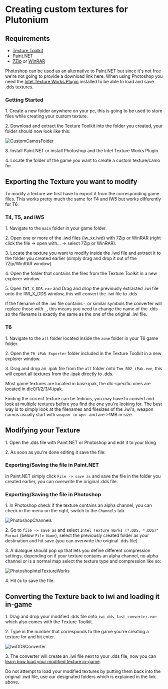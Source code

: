 # Creating custom textures for Plutonium

## Requirements

- [Texture Toolkit](https://drive.google.com/file/d/1NEEvbvLOatItpMIyWyQ9ytkk1bvgKQMD/view?usp=sharing)
- [Paint.NET](https://www.getpaint.net/download.html)
- [7Zip](https://7-zip.org/) or [WinRAR](https://www.rarlab.com/download.htm)

<Alert variant="tip">

Photoshop can be used as an alternative to Paint.NET but since it's not free we're not going to provide a download link here. When using Photoshop you need the [Intel Texture Works Plugin](https://software.intel.com/content/www/us/en/develop/articles/intel-texture-works-plugin.html) installed to be able to load and save .dds textures.

</Alert>

### Getting Started

1\. Create a new folder anywhere on your pc, this is going to be used to store files while creating your custom texture.

2\. Download and extract the Texture Toolkit into the folder you created, your folder should now look like this:

![CustomCamosFolder](/images/docs/modding/creating-textures/wPdsCNN.png)

3\. Install Paint.NET or install Photoshop and the Intel Texture Works Plugin.

4\. Locate the folder of the game you want to create a custom texture/camo for.

## Exporting the Texture you want to modify

To modify a texture we first have to export it from the corresponding game files. This works pretty much the same for T4 and IW5 but works differently for T6.

### T4, T5, and IW5

1\. Navigate to the `main` folder in your game folder.

2\. Open one or more of the .iwd files (iw_xx.iwd) with 7Zip or WinRAR (right click the file -> open with... -> select 7Zip or WinRAR).

3\. Locate the texture you want to modify inside the .iwd file and extract it to the folder you created earlier (simply drag and drop it out of the 7Zip/WinRAR window).

4\. Open the folder that contains the files from the Texture Toolkit in a new explorer window.

5\. Open `IWI_X_DDS.exe` and Drag and drop the previously extracted .iwi file onto the IWI_X_DDS window, this will convert the .iwi file to .dds

<Alert variant="warning">

If the filename of the .iwi file contains `~` or similar symbols the converter will replace those with `_`, this means you need to change the name of the .dds so the filename is exactly the same as the one of the original .iwi file.

</Alert>

### T6

1\. Navigate to the `all` folder located inside the `zone` folder in your T6 game folder.

2\. Open the `T6 iPak Exporter` folder included in the Texture Toolkit in a new explorer window.

3\. Drag and drop an .ipak file from the `all` folder onto `Tom_BO2_iPak.exe`, this will export all textures from the .ipak directly to .dds.

<Alert variant="tip">

Most game textures are located in base.ipak, the dlc-specific ones are located in dlc0/1/2/3/4.ipak.

</Alert>

<Alert variant="tip">

Finding the correct texture can be tedious, you may have to convert and look at multiple textures before you find the one you're looking for. The best way is to simply look at the filenames and filesizes of the .iwi's, weapon camos usually start with `weapon_` or `wpn_` and are >1MB in size.

</Alert>

## Modifying your Texture

1\. Open the .dds file with Paint.NET or Photoshop and edit it to your liking

2\. As soon as you're done editing it save the file:

### Exporting/Saving the file in Paint.NET

In Paint.NET simply click `File -> save as` and save the file in the folder you created earlier, you can overwrite the original .dds file.

### Exporting/Saving the file in Photoshop

1\. In Photoshop check if the texture contains an alpha channel, you can check in the menu on the right, switch to the `Channels` tab.

![PhotoshopChannels](/images/docs/modding/creating-textures/XLu1OXu.png)

2\. Go to `file -> save as` and select `Intel Texture Works (*.DDS, *,DDS)" Format` (below `File Name`), select the previously created folder as your destination and hit save (you can overwrite the original .dds file).

3\. A dialogue should pop up that lets you define different compression settings, depending on if your texture contains an alpha channel, no alpha channel or is a normal map select the texture type and compression like so:

![PhotoshopIntelTextureWorks](/images/docs/modding/creating-textures/pl2Yl5A.png)

4\. Hit `Ok` to save the file.

## Converting the Texture back to iwi and loading it in-game

1\. Drag and drop your modified .dds file onto `iwi_dds_fast_converter.exe` which also comes with the Texture Toolkit.

2\. Type in the number that corresponds to the game you're creating a texture for and hit enter.

![IwiDDSConverter](/images/docs/modding/creating-textures/lbpMNSK.png)

3\. The converter will create an .iwi file next to your .dds file, now you can [learn how load your modified texture in-game](/docs/modding/loading-textures).

<Alert variant="warning">

Do not attempt to load your modified textures by putting them back into the original .iwd file, use our designated folders which is explained in the link above.

</Alert>

